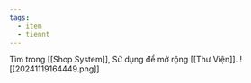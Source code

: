 ```yaml
---
tags:
  - item
  - tiennt
---
```

Tìm trong [[Shop System]], Sử dụng để mở rộng [[Thư Viện]].
![[20241119164449.png]]
